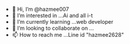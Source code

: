 - 👋 Hi, I’m @hazmee007
- 👀 I’m interested in ...Ai and all i-t
- 🌱 I’m currently learning ...web developer
- 💞️ I’m looking to collaborate on ...
- 📫 How to reach me ...Line id "hazmee2628"

<!---
hazmee007/hazmee007 is a ✨ special ✨ repository because its `README.md` (this file) appears on your GitHub profile.
You can click the Preview link to take a look at your changes.
--->

